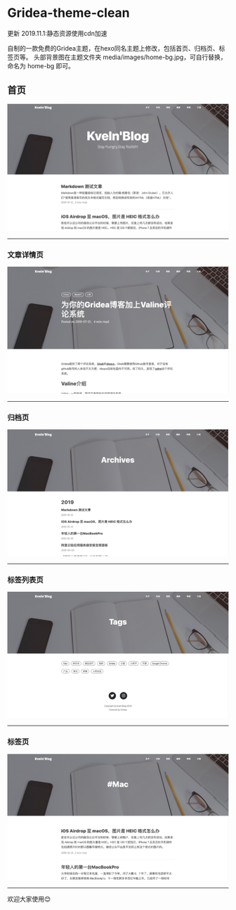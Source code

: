 # Gridea-theme-clean
更新
2019.11.1:静态资源使用cdn加速

自制的一款免费的Gridea主题，在hexo同名主题上修改，包括首页、归档页、标签页等。
头部背景图在主题文件夹 media/images/home-bg.jpg，可自行替换，命名为 home-bg 即可。
## 首页

![](https://raw.githubusercontent.com/Alanrk/picture/master/home.jpg)

------

### 文章详情页

![](https://raw.githubusercontent.com/Alanrk/picture/master/content.jpg)

------

### 归档页

![](https://raw.githubusercontent.com/Alanrk/picture/master/archive.jpg)

------

### 标签列表页

![](https://raw.githubusercontent.com/Alanrk/picture/master/tags.jpg)

------

### 标签页

![](https://raw.githubusercontent.com/Alanrk/picture/master/tag.jpg)

------

欢迎大家使用😊
